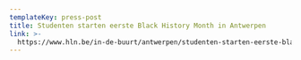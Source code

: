 ```yaml
---
templateKey: press-post
title: Studenten starten eerste Black History Month in Antwerpen
link: >-
  https://www.hln.be/in-de-buurt/antwerpen/studenten-starten-eerste-black-history-month-in-antwerpen~ac26b892/
---
```



